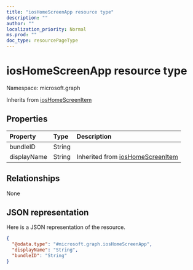 ```yaml
---
title: "iosHomeScreenApp resource type"
description: ""
author: ""
localization_priority: Normal
ms.prod: ""
doc_type: resourcePageType
---
```


# iosHomeScreenApp resource type


Namespace: microsoft.graph




Inherits from [iosHomeScreenItem](../resources/ioshomescreenitem.md)

## Properties
|Property|Type|Description|
|:---|:---|:---|
|bundleID|String||
|displayName|String| Inherited from [iosHomeScreenItem](../resources/ioshomescreenitem.md)|

## Relationships
None

## JSON representation
Here is a JSON representation of the resource.
<!-- {
  "blockType": "resource",
  "@odata.type": "microsoft.graph.iosHomeScreenApp"
}
-->
``` json
{
  "@odata.type": "#microsoft.graph.iosHomeScreenApp",
  "displayName": "String",
  "bundleID": "String"
}
```

